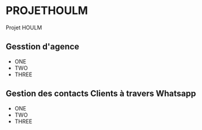 # PROJETHOULM
Projet HOULM 

## Gesstion d'agence 


* ONE 
* TWO 
* THREE

## Gestion des contacts Clients à travers Whatsapp 


* ONE 
* TWO 
* THREE
